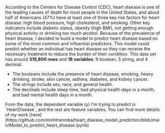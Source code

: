 According to the Centers for Disease Control (CDC), heart disease is one of the leading causes of death for most people in the United States, and about half of Americans (47%) have at least one of three key risk factors for heart disease: high blood pressure, high cholesterol, and smoking. Other key indicators include diabetic status, obesity (high BMI), not getting enough physical activity or drinking too much alcohol. Because of the prevalence of heart disease, I decided to build a model to predict heart disease based on some of the most common and influential predictors. This model could predict whether an individual has heart disease so they can receive the necessary treatment to reduce the burden of their condition. 
This data set has around <b>319,800 rows</b> and <b>18 variables</b>: 9 boolean, 5 string, and 4 decimal.
<ul>
    <li>The booleans include the presence of heart disease, smoking, heavy drinking, stroke, skin cancer, asthma, diabetes, and kidney cancer.</li>
    <li>The strings include sex, race, and general health.</li>
    <li>The decimals include sleep time, bad physical health days in a month, and bad mental health days in a month.</li>
</ul>
From the data, the dependent variable (y) I'm trying to predict is `HeartDisease`, and the rest are feature variables. You can find more details of my work [here](https://github.com/minhtranmba/heart_disease_model_prediction/blob/main/Model_to_predict_heart_disease.ipynb)
